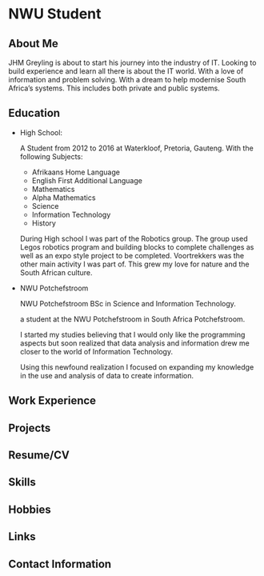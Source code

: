 # NWU Student

## About Me

JHM Greyling is about to start his journey into the industry of IT. 
Looking to build experience and learn all there is about the IT world. 
With a love of information and problem solving. 
With a dream to help modernise South Africa’s systems. 
This includes both private and public systems.

## Education
- High School:

  A Student from 2012 to 2016 at Waterkloof, Pretoria, Gauteng. With the following Subjects:
  
  - Afrikaans Home Language
  - English First Additional Language
  - Mathematics
  - Alpha Mathematics
  - Science
  - Information Technology
  - History
 
  During High school I was part of the Robotics group. The group used Legos robotics program and building blocks to complete challenges as well as an expo style project to be completed. Voortrekkers was the other main 
  activity I was part of. This grew my love for nature and the South African culture.

- NWU Potchefstroom

  NWU Potchefstroom BSc in Science and Information Technology. 

  a student at the NWU Potchefstroom in South Africa Potchefstroom.   

  I started my studies believing that I would only like the programming aspects but soon realized that data analysis and information drew me closer to the world of Information Technology. 

  Using this newfound realization I focused on expanding my knowledge in the use and analysis of data to create information.
  
## Work Experience 

## Projects

## Resume/CV

## Skills

## Hobbies

## Links

## Contact Information

